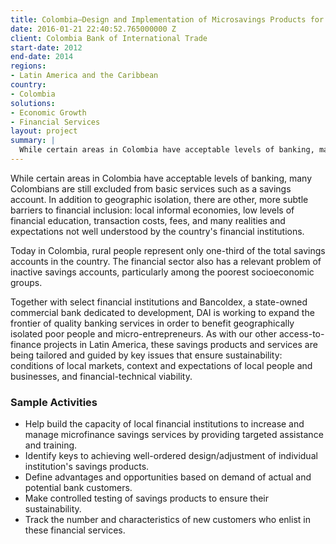 ```yaml
---
title: Colombia—Design and Implementation of Microsavings Products for Financial Intermediaries (MICROAHORRO)
date: 2016-01-21 22:40:52.765000000 Z
client: Colombia Bank of International Trade
start-date: 2012
end-date: 2014
regions:
- Latin America and the Caribbean
country:
- Colombia
solutions:
- Economic Growth
- Financial Services
layout: project
summary: |
  While certain areas in Colombia have acceptable levels of banking, many Colombians are still excluded from basic services such as a savings account. In addition to geographic isolation, there are other, more subtle barriers to financial inclusion: local informal economies, low levels of financial education, transaction costs, fees, and many realities and expectations not well understood by the country's financial institutions.
---
```

While certain areas in Colombia have acceptable levels of banking, many Colombians are still excluded from basic services such as a savings account. In addition to geographic isolation, there are other, more subtle barriers to financial inclusion: local informal economies, low levels of financial education, transaction costs, fees, and many realities and expectations not well understood by the country's financial institutions.

Today in Colombia, rural people represent only one-third of the total savings accounts in the country. The financial sector also has a relevant problem of inactive savings accounts, particularly among the poorest socioeconomic groups.

Together with select financial institutions and Bancoldex, a state-owned commercial bank dedicated to development, DAI is working to expand the frontier of quality banking services in order to benefit geographically isolated poor people and micro-entrepreneurs. As with our other access-to-finance projects in Latin America, these savings products and services are being tailored and guided by key issues that ensure sustainability: conditions of local markets, context and expectations of local people and businesses, and financial-technical viability.

###  Sample Activities

* Help build the capacity of local financial institutions to increase and manage microfinance savings services by providing targeted assistance and training.
* Identify keys to achieving well-ordered design/adjustment of individual institution's savings products.
* Define advantages and opportunities based on demand of actual and potential bank customers.
* Make controlled testing of savings products to ensure their sustainability.
* Track the number and characteristics of new customers who enlist in these financial services.
